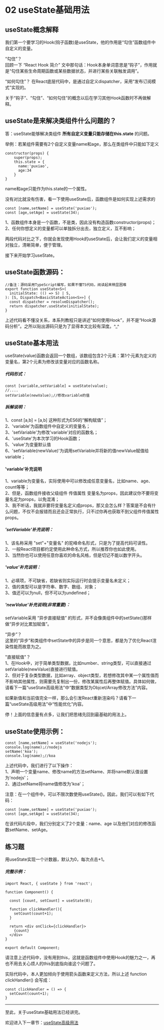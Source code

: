 # 02 useState基础用法

## useState概念解释
我们第一个要学习的Hook(钩子函数)是useState，他的作用是“勾住”函数组件中自定义的变量。  

“勾住”？  
回顾一下 “React Hook 简介” 文中那句话：Hook本身单词意思是“钩子”，作用就是“勾住某些生命周期函数或某些数据状态，并进行某些关联触发调用”。  

“如何勾住”？
在React底层代码中，是通过自定义dispatcher，采用“发布订阅模式”实现的。  

关于“钩子”、“勾住”、“如何勾住”的概念以后在学习其他Hook函数时不再做解释。  

## useState是来解决类组件什么问题的？

答：useState能够解决类组件 **所有自定义变量只能存储在this.state** 的问题。

举例：若某组件需要有2个自定义变量name和age，那么在类组件中只能如下定义

    constructor(props) {
        super(props);
        this.state = {
          name:'puxiao',
          age:34
        }
    }

name和age只能作为this.state的一个属性。

没有对比就没有伤害，看一下使用useState后，函数组件是如何实现上述需求的

    const [name,setName] = useState('puxiao');
    const [age,setAge] = useState(34);

1、函数组件本身是一个函数，不是类，因此没有构造函数constructor(props)；  
2、任何你想定义的变量都可以单独拆分出去，独立定义，互不影响；

两段代码对比之下，你就会发现使用Hook的useState后，会让我们定义的变量相对独立，清晰简单，便于管理。  

接下来开始学习useState。   

## useState函数源码：

    //备注：源码采用TypeScript编写，如果不懂TS代码，阅读起来稍显困难
    export function useState<S>(
      initialState: (() => S) | S,
    ): [S, Dispatch<BasicStateAction<S>>] {
      const dispatcher = resolveDispatcher();
      return dispatcher.useState(initialState);
    }

上述代码看不懂没关系，本系列教程只是讲述“如何使用Hook”，并不是“Hook源码分析”。之所以贴出源码只是为了显得本文比较有深度。^_^  


## useState基本用法

useState(value)函数会返回一个数组，该数组包含2个元素：第1个元素为定义的变量名，第2个元素为修改该变量对应的函数名称。  

##### 代码形式：  

    const [variable,setVariable] = useState(value);
    //....
    setVariable(newValue);//修改variable的值


##### 拆解说明：  

1、const [a,b] = [a,b] 这种形式为ES6的“解构赋值”；  
2、'variable'为函数组件中自定义的变量名；  
3、'setVariable'为修改'variable'对应的函数名；  
4、'useState'为本次学习的Hook函数；  
5、'value'为变量默认值  
6、'setVariable(newValue)'为调用setVariable并将新的值newValue赋值给variable；  

#### 'variable'补充说明
1、variable为变量名，实际使用中可以修改成任意变量名，比如name、age、count等等；  
2、但是，函数组件接收父级组件 传值属性 变量名为props，因此建议你不要将变量名定为props，以免混淆；   
3、我不听话，我就非要将变量名定义成props，那又会怎么样？答案是不会有什么问题，不仅不会报错而且还会正常执行，只不过你再也获取不到父组件传值属性props。  

##### 'setVariable'补充说明：  
1、该名称采用 "set"+"变量名" 的驼峰命名形式，只是为了提高代码可读性。  
2、一般React项目都约定使用此种命名方式，所以推荐你也如此使用。  
3、当然你也可以使用任意你喜欢的命名风格，但是切记不能以数字开头。  

##### 'value'补充说明：  
1、必填项，不可缺省，若缺省则实际运行时会提示变量名未定义；  
2、值的类型可以是字符串、数字、数组、对象；  
3、值还可以为null，但不可以为undefined；  

##### 'newValue'补充说明(非常重要)：
setVariable采用 “异步直接赋值” 的形式，并不会像类组件中的setState()那样做“异步对比累加赋值”。  

“异步”？  
这里的“异步”和类组件中setState中的异步是同一个意思，都是为了优化React渲染性能而故意为之。 

"直接赋值"？  
1、在Hook中，对于简单类型数据，比如number、string类型，可以直接通过setVariable(newValue)直接进行赋值。   
2、但对于复杂类型数据，比如array、object类型，若想修改其中某一个属性值而不影响其他属性，则需要先复制出一份，修改某属性后再整体赋值。具体如何做，请看下一篇“useState高级用法”中“数据类型为Objcet/Array修改方法”内容。 

如果新值和当前值完全一样，那么会引发React重新渲染吗？请看下一篇“useState高级用法”中“性能优化”内容。

停！上面的信息量有点多，让我们把思绪先回到最基础的用法上。  

## useState使用示例：  

    const [name,setName] = useState('nodejs');
    console.log(name);//nodejs
    setName('koa');
    console.log(name);//koa

上述代码中，我们进行了以下操作：  
1、声明一个变量name、修改name的方法setName、并将name默认值设置为'nodejs'；  
2、通过setName将name值修改为'koa'；  

注意：在一个组件中，可以不限次数使用useState()。因此，我们可以有如下代码：  

    const [name,setName] = useState('puxiao');
    const [age,setAge] = useState(34);

在该代码片段中，我们分别定义了2个变量：name、age 以及他们对应的修改函数setName、setAge。


## 练习题
用useState实现一个计数器，默认为0，每次点击+1。  

##### 完整示例：

    import React, { useState } from 'react';
    
    function Component() {
    
      const [count, setCount] = useState(0);
    
      function clickHandler(){
        setCount(count+1);
      }
    
      return <div onClick={clickHandler}>
        {count}
      </div>
    }
    
    export default Component;

请注意上述代码中，没有用到this，这就是函数组件中使用Hook的魅力之一，再也不用去关心烦人的this到底指向谁这个问题了。  

实际代码中，本人更加倾向于使用箭头函数来定义方法，所以上述 function clickHandler() 会写成：  

    const clickHandler = () => {
      setCount(count+1);
    }

---

至此，关于useState基础用法已经讲完。

欢迎进入下一章节：[useState高级用法](https://github.com/puxiao/react-hook-tutorial/blob/master/03%20useState%E9%AB%98%E7%BA%A7%E7%94%A8%E6%B3%95.md)
